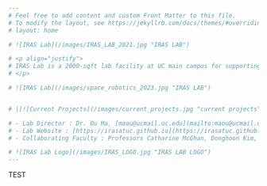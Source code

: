 ```yaml
---
# Feel free to add content and custom Front Matter to this file.
# To modify the layout, see https://jekyllrb.com/docs/themes/#overriding-theme-defaults
# layout: home

# ![IRAS Lab](/images/IRAS_LAB_2021.jpg "IRAS LAB")

# <p align="justify">
# IRAS Lab is a 2000-sqft lab facility at UC main campus for supporting research and teaching in multidisciplinary areas of robotics, artificial intelligence, and autonomous systems for space, aviation and other applications.
# </p>

# ![IRAS Lab](/images/space_robotics_2023.jpg "IRAS LAB")


# |[![Current Projects](/images/current_projects.jpg "current projects")]({% link current_projects.markdown %})|[![Prior Projects](/images/prior_projects.jpg "prior projects")]({% link prior_projects.markdown %})|

# - Lab Director : Dr. Ou Ma, [maou@ucmail.uc.edu](mailto:maou@ucmail.uc.edu), (513) 556-3747
# - Lab Website : [https://irasatuc.github.io](https://irasatuc.github.io)
# - Collaborating Faculty : Professors Catharine McGhan, Donghoon Kim, Kelly Cohen, Raj Sharma, Janet Dong, etc.

# ![IRAS Lab Logo](/images/IRAS_LOGO.jpg "IRAS LAB LOGO")
---
```

TEST

